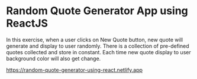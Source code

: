 # Random Quote Generator App using ReactJS

In this exercise, when a user clicks on New Quote button, new quote will generate and display to user randomly. There is a collection of pre-defined quotes collected and store in constant. Each time new quote display to user background color will also get change.

https://random-quote-generator-using-react.netlify.app
